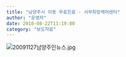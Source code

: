 ```yaml
---
title: "남양주시 이동 무료진료 - 서부희망케어센터"
author: "운영자"
date: 2010-08-22T11:19:00
category: "보도자료"
---
```


![20091127남양주인뉴스.jpg](/files/attach/images/2884/886/002/43bd52b86b007f1da0bbdc62f411250d.jpg)
